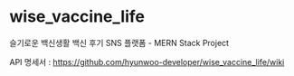 # wise_vaccine_life
슬기로운 백신생활 백신 후기 SNS 플랫폼 - MERN Stack Project

API 명세서 : https://github.com/hyunwoo-developer/wise_vaccine_life/wiki
